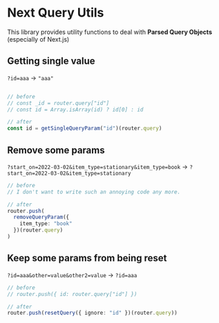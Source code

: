 # Next Query Utils

This library provides utility functions to deal with **Parsed Query Objects** (especially of Next.js)

## Getting single value

`?id=aaa` -> `"aaa"`

```ts

// before
// const _id = router.query["id"]
// const id = Array.isArray(id) ? id[0] : id

// after
const id = getSingleQueryParam("id")(router.query)
```




## Remove some params

`?start_on=2022-03-02&item_type=stationary&item_type=book`
-> `?start_on=2022-03-02&item_type=stationary`

```ts
// before
// I don't want to write such an annoying code any more.

// after
router.push(
  removeQueryParam({ 
    item_type: "book"
  })(router.query)
)
```

## Keep some params from being reset

`?id=aaa&other=value&other2=value`
-> `?id=aaa`

```ts
// before
// router.push({ id: router.query["id"] })

// after
router.push(resetQuery({ ignore: "id" })(router.query))
```
